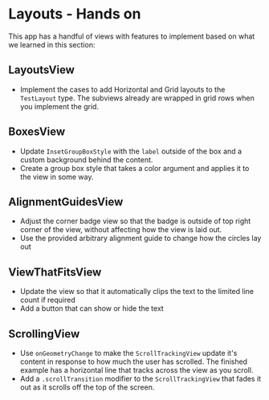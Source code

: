 # Layouts - Hands on

This app has a handful of views with features to implement based on what we learned in this section:

## LayoutsView

- Implement the cases to add Horizontal and Grid layouts to the `TestLayout` type. The subviews already are wrapped in grid rows when you implement the grid.

## BoxesView

- Update `InsetGroupBoxStyle` with the `label` outside of the box and a custom background behind the content.
- Create a group box style that takes a color argument and applies it to the view in some way.

## AlignmentGuidesView

- Adjust the corner badge view so that the badge is outside of top right corner of the view, without affecting how the view is laid out.
- Use the provided arbitrary alignment guide to change how the circles lay out

## ViewThatFitsView

- Update the view so that it automatically clips the text to the limited line count if required
- Add a button that can show or hide the text

## ScrollingView

- Use `onGeometryChange` to make the `ScrollTrackingView` update it's content in response to how much the user has scrolled. The finished example has a horizontal line that tracks across the view as you scroll.
- Add a `.scrollTransition` modifier to the `ScrollTrackingView` that fades it out as it scrolls off the top of the screen.
